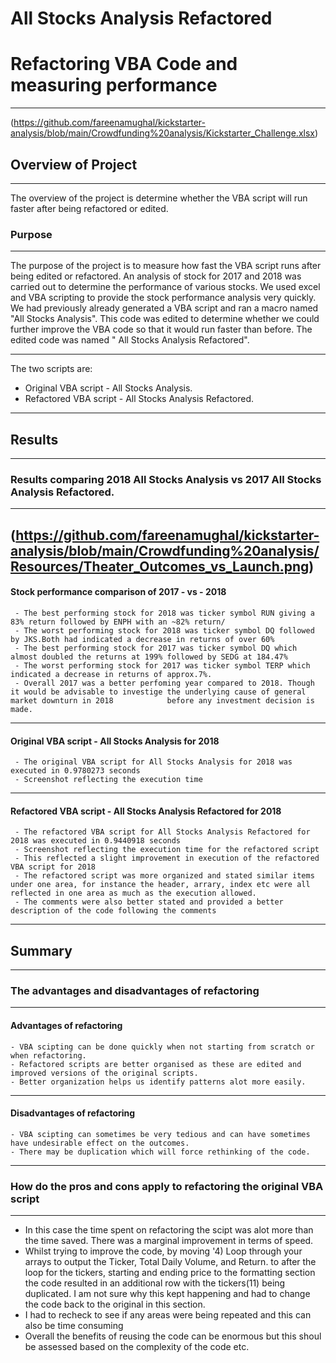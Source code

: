 # All Stocks Analysis Refactored


# Refactoring VBA Code and measuring performance
---
(https://github.com/fareenamughal/kickstarter-analysis/blob/main/Crowdfunding%20analysis/Kickstarter_Challenge.xlsx)
## Overview of Project
---
The overview of the project is determine whether the VBA script will run faster after being refactored or edited. 
### Purpose
---
The purpose of the project is to measure how fast the VBA script runs after being edited or refactored.
An analysis of stock for 2017 and 2018 was carried out to determine the performance of various stocks. We used excel and VBA scripting to provide the stock            performance analysis very quickly. We had previously already generated a VBA script and ran a macro named "All Stocks Analysis". This code was edited to determine      whether we could further improve the VBA code so that it would run faster than before. The edited code was named " All Stocks Analysis Refactored".

---
The two scripts are:
  - Original VBA script - All Stocks Analysis.
  - Refactored VBA script - All Stocks Analysis Refactored.
---
## Results
--- 
### Results comparing 2018 All Stocks Analysis vs 2017 All Stocks Analysis Refactored.
---
(https://github.com/fareenamughal/kickstarter-analysis/blob/main/Crowdfunding%20analysis/Resources/Theater_Outcomes_vs_Launch.png)
----
#### Stock performance comparison of 2017 - vs - 2018
     - The best performing stock for 2018 was ticker symbol RUN giving a 83% return followed by ENPH with an ~82% return/
     - The worst performing stock for 2018 was ticker symbol DQ followed by JKS.Both had indicated a decrease in returns of over 60%
     - The best performing stock for 2017 was ticker symbol DQ which almost doubled the returns at 199% followed by SEDG at 184.47%
     - The worst performing stock for 2017 was ticker symbol TERP which indicated a decrease in returns of approx.7%.
     - Overall 2017 was a better perfoming year compared to 2018. Though it would be advisable to investige the underlying cause of general market downturn in 2018            before any investment decision is made.	 
----
#### Original VBA script - All Stocks Analysis for 2018
     - The original VBA script for All Stocks Analysis for 2018 was executed in 0.9780273 seconds
     - Screenshot reflecting the execution time
----
#### Refactored VBA script - All Stocks Analysis Refactored for 2018
     - The refactored VBA script for All Stocks Analysis Refactored for 2018 was executed in 0.9440918 seconds 
     - Screenshot reflecting the execution time for the refactored script
     - This reflected a slight improvement in execution of the refactored VBA script for 2018
     - The refactored script was more organized and stated similar items under one area, for instance the header, arrary, index etc were all reflected in one area as much as the execution allowed.
     - The comments were also better stated and provided a better description of the code following the comments

---
## Summary
---
### The advantages and disadvantages of refactoring
---
#### Advantages of refactoring
    - VBA scipting can be done quickly when not starting from scratch or when refactoring.
    - Refactored scripts are better organised as these are edited and improved versions of the original scripts.
    - Better organization helps us identify patterns alot more easily. 
---
#### Disadvantages of refactoring
    - VBA scipting can sometimes be very tedious and can have sometimes have undesirable effect on the outcomes.
    - There may be duplication which will force rethinking of the code.
---

### How do the pros and cons apply to refactoring the original VBA script
---
  - In this case the time spent on refactoring the scipt was alot more than the time saved. There was a marginal improvement in terms of speed.
  - Whilst trying to improve the code, by moving '4) Loop through your arrays to output the Ticker, Total Daily Volume, and Return. to after the loop for the tickers,     starting and ending price to the formatting section the code resulted in an additional row with the tickers(11) being duplicated. I am not sure why this kept           happening and had to change the code back to the original in this section.
  - I had to recheck to see if any areas were being repeated and this can also be time consuming
  - Overall the benefits of reusing the code can be enormous but this shoul be assessed based on the complexity of the code etc. 

